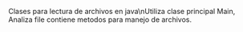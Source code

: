 Clases para lectura de archivos en java\nUtiliza clase principal Main, Analiza file contiene metodos para manejo de archivos.
